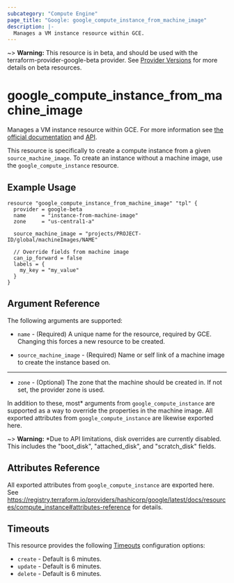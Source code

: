 ```yaml
---
subcategory: "Compute Engine"
page_title: "Google: google_compute_instance_from_machine_image"
description: |-
  Manages a VM instance resource within GCE.
---
```


~> **Warning:** This resource is in beta, and should be used with the terraform-provider-google-beta provider.
See [Provider Versions](https://terraform.io/docs/providers/google/guides/provider_versions.html) for more details on beta resources.

# google\_compute\_instance\_from\_machine\_image

Manages a VM instance resource within GCE. For more information see
[the official documentation](https://cloud.google.com/compute/docs/instances)
and
[API](https://cloud.google.com/compute/docs/reference/latest/instances).

This resource is specifically to create a compute instance from a given
`source_machine_image`. To create an instance without a machine image, use the
`google_compute_instance` resource.


## Example Usage

```hcl
resource "google_compute_instance_from_machine_image" "tpl" {
  provider = google-beta
  name     = "instance-from-machine-image"
  zone     = "us-central1-a"

  source_machine_image = "projects/PROJECT-ID/global/machineImages/NAME"

  // Override fields from machine image
  can_ip_forward = false
  labels = {
    my_key = "my_value"
  }
}
```

## Argument Reference

The following arguments are supported:

* `name` - (Required) A unique name for the resource, required by GCE.
    Changing this forces a new resource to be created.

* `source_machine_image` - (Required) Name or self link of a machine
  image to create the instance based on.

- - -

* `zone` - (Optional) The zone that the machine should be created in. If not
  set, the provider zone is used.

In addition to these, most* arguments from `google_compute_instance` are supported
as a way to override the properties in the machine image. All exported attributes
from `google_compute_instance` are likewise exported here.

~> **Warning:** *Due to API limitations, disk overrides are currently disabled. This includes the "boot_disk", "attached_disk", and "scratch_disk" fields.

## Attributes Reference

All exported attributes from `google_compute_instance` are exported here.
See https://registry.terraform.io/providers/hashicorp/google/latest/docs/resources/compute_instance#attributes-reference
for details.

## Timeouts

This resource provides the following
[Timeouts](/docs/configuration/resources.html#timeouts) configuration options:

- `create` - Default is 6 minutes.
- `update` - Default is 6 minutes.
- `delete` - Default is 6 minutes.

